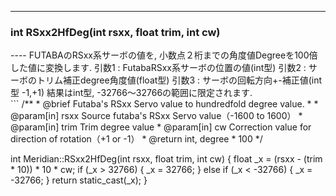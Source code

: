 ----  
<h3>int RSxx2HfDeg(int rsxx, float trim, int cw)</h3>
----  
FUTABAのRSxx系サーボの値を, 小数点２桁までの角度値Degreeを100倍した値に変換します.   
引数1 : FutabaRSxx系サーボの位置の値(int型)  
引数2 : サーボのトリム補正degree角度値(float型)  
引数3 : サーボの回転方向+-補正値(int型 -1,+1)   
結果はint型, -32766〜32766の範囲に限定されます.   
  
<br>  
```  
/**
 * @brief Futaba's RSxx Servo value to hundredfold degree value.
 *
 * @param[in] rsxx Source futaba's RSxx Servo value（-1600 to 1600）
 * @param[in] trim Trim degree value
 * @param[in] cw Correction value for direction of rotation（+1 or -1）
 * @return int, degree * 100
 */
  
int Meridian::RSxx2HfDeg(int rsxx, float trim, int cw)
{
    float _x = (rsxx - (trim * 10)) * 10 * cw;
    if (_x > 32766)
    {
        _x = 32766;
    }
    else if (_x < -32766)
    {
        _x = -32766;
    }
    return static_cast<int>(_x);
}
```